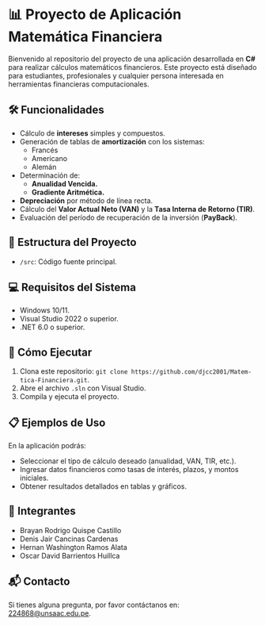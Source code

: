 <h1>📊 Proyecto de Aplicación Matemática Financiera</h1>

<p>Bienvenido al repositorio del proyecto de una aplicación desarrollada en <strong>C#</strong> para realizar cálculos matemáticos financieros. Este proyecto está diseñado para estudiantes, profesionales y cualquier persona interesada en herramientas financieras computacionales.</p>

<h2>🛠 Funcionalidades</h2>
<ul>
    <li>Cálculo de <strong>intereses</strong> simples y compuestos.</li>
    <li>Generación de tablas de <strong>amortización</strong> con los sistemas:
        <ul>
            <li>Francés</li>
            <li>Americano</li>
            <li>Alemán</li>
        </ul>
    </li>
    <li>Determinación de:
        <ul>
            <li><strong>Anualidad Vencida.</strong> </li>
            <li><strong>Gradiente Aritmética.</strong> </li>
        </ul>
    </li>
    <li><strong>Depreciación</strong> por método de línea recta.</li>
    <li>Cálculo del <strong>Valor Actual Neto (VAN)</strong> y la <strong>Tasa Interna de Retorno (TIR)</strong>.</li>
    <li>Evaluación del período de recuperación de la inversión (<strong>PayBack</strong>).</li>
</ul>

<h2>📂 Estructura del Proyecto</h2>
<ul>
    <li><code>/src</code>: Código fuente principal.</li>
</ul>

<h2>💻 Requisitos del Sistema</h2>
<ul>
    <li>Windows 10/11.</li>
    <li>Visual Studio 2022 o superior.</li>
    <li>.NET 6.0 o superior.</li>
</ul>

<h2>🚀 Cómo Ejecutar</h2>
<ol>
    <li>Clona este repositorio: <code>git clone https://github.com/djcc2001/Matem-tica-Financiera.git</code>.</li>
    <li>Abre el archivo <code>.sln</code> con Visual Studio.</li>
    <li>Compila y ejecuta el proyecto.</li>
</ol>

<h2>📋 Ejemplos de Uso</h2>
<p>En la aplicación podrás:</p>
<ul>
    <li>Seleccionar el tipo de cálculo deseado (anualidad, VAN, TIR, etc.).</li>
    <li>Ingresar datos financieros como tasas de interés, plazos, y montos iniciales.</li>
    <li>Obtener resultados detallados en tablas y gráficos.</li>
</ul>

<h2>👥 Integrantes</h2>
<ul>
    <li>Brayan Rodrigo Quispe Castillo</li>
    <li>Denis Jair Cancinas Cardenas</li>
    <li>Hernan Washington Ramos Alata</li>
    <li>Oscar David Barrientos Huillca</li>
</ul>

<h2>📬 Contacto</h2>
<p>Si tienes alguna pregunta, por favor contáctanos en: <a href="mailto:224868@unsaac.edu.pe">224868@unsaac.edu.pe</a>.</p>

